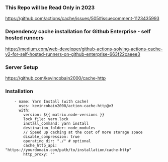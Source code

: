 ### This Repo will be Read Only in 2023

https://github.com/actions/cache/issues/505#issuecomment-1123435993

### Dependency cache installation for Github Enterprise - self hosted runners

https://medium.com/web-developer/github-actions-solving-actions-cache-v2-for-self-hosted-runners-on-github-enterprise-663f22caeee3
### Server Setup

https://github.com/kevincobain2000/cache-http
### Installation

```
    - name: Yarn Install (with cache)
      uses: kevincobain2000/action-cache-http@v3
      with:
        version: ${{ matrix.node-versions }}
        lock_file: yarn.lock
        install_command: yarn install
        destination_folder: node_modules
        // Speed up caching at the cost of more storage space
        disable_compression: true
        operating_dir: "./" # optional
        cache_http_api: "https://yourdomain.com/path/to/installation/cache-http"
        http_proxy: ""
```
